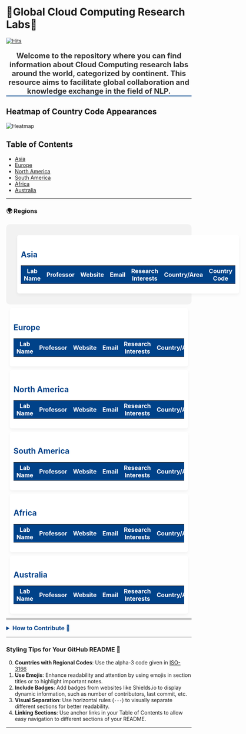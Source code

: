 
# :star2:Global Cloud Computing Research Labs:school:
[![Hits](https://hits.seeyoufarm.com/api/count/incr/badge.svg?url=https%3A%2F%2Fgithub.com%2FJamesJang26%2FGlobal-CS-Labs%2Ftree%2Fmain%2FAI%2526ML%2FComputer%2520Vision&count_bg=%2379C83D&title_bg=%23555555&icon=&icon_color=%23E7E7E7&title=hits&edge_flat=false)](https://hits.seeyoufarm.com)

<div style="color: #333; font-size: 20px; text-align: center; margin-top: 20px; border-bottom: 2px solid #004289;">
    <strong>Welcome to the repository where you can find information about Cloud Computing research labs around the world, categorized by continent. This resource aims to facilitate global collaboration and knowledge exchange in the field of NLP.</strong>
</div>

## Heatmap of Country Code Appearances
![Heatmap](heatmap.png)

## Table of Contents
- [Asia](#asia)
- [Europe](#europe)
- [North America](#north-america)
- [South America](#south-america)
- [Africa](#africa)
- [Australia](#australia)

---

### 🌍 Regions

<div style="display: flex; flex-wrap: wrap; justify-content: space-around; padding: 20px; background-color: #f2f2f2; border-radius: 10px; margin-top: 20px;">
    <div id="Asia" style="padding: 10px; border-radius: 5px; flex-basis: 30%; background-color: white; box-shadow: 0 4px 8px rgba(0,0,0,0.05); margin: 10px;">
        <h2 style="color: #004289;">Asia</h2>
        <table style="width:100%; border-collapse: collapse;">
            <tr style="background-color: #004289; color: white;">
                <th>Lab Name</th>
                <th>Professor</th>
                <th>Website</th>
                <th>Email</th>
                <th>Research Interests</th>
                <th>Country/Area</th>
                <th>Country Code</th>
            </tr>
        </table>
    </div>
    </div>
    <div id="Europe" style="padding: 10px; border-radius: 5px; flex-basis: 30%; background-color: white; box-shadow: 0 4px 8px rgba(0,0,0,0.05); margin: 10px;">
       <h2 style="color: #004289;">Europe</h2>
        <table style="width:100%; border-collapse: collapse;">
            <tr style="background-color: #004289; color: white;">
                <th>Lab Name</th>
                <th>Professor</th>
                <th>Website</th>
                <th>Email</th>
                <th>Research Interests</th>
                <th>Country/Area</th>
            </tr>
        </table>
    </div>
    </div>
    <div id="North America" style="padding: 10px; border-radius: 5px; flex-basis: 30%; background-color: white; box-shadow: 0 4px 8px rgba(0,0,0,0.05); margin: 10px;">
       <h2 style="color: #004289;">North America</h2>
        <table style="width:100%; border-collapse: collapse;">
            <tr style="background-color: #004289; color: white;">
                <th>Lab Name</th>
                <th>Professor</th>
                <th>Website</th>
                <th>Email</th>
                <th>Research Interests</th>
                <th>Country/Area</th>
                <th>Country Code</th>
            </tr>
        </table>
    </div>
    </div>
    <div id="South America" style="padding: 10px; border-radius: 5px; flex-basis: 30%; background-color: white; box-shadow: 0 4px 8px rgba(0,0,0,0.05); margin: 10px;">
       <h2 style="color: #004289;">South America</h2>
        <table style="width:100%; border-collapse: collapse;">
            <tr style="background-color: #004289; color: white;">
                <th>Lab Name</th>
                <th>Professor</th>
                <th>Website</th>
                <th>Email</th>
                <th>Research Interests</th>
                <th>Country/Area</th>
                <th>Country Code</th>
            </tr>
        </table>
    </div>
    </div>
    <div id="Africa" style="padding: 10px; border-radius: 5px; flex-basis: 30%; background-color: white; box-shadow: 0 4px 8px rgba(0,0,0,0.05); margin: 10px;">
       <h2 style="color: #004289;">Africa</h2>
        <table style="width:100%; border-collapse: collapse;">
            <tr style="background-color: #004289; color: white;">
                <th>Lab Name</th>
                <th>Professor</th>
                <th>Website</th>
                <th>Email</th>
                <th>Research Interests</th>
                <th>Country/Area</th>
                <th>Country Code</th>
            </tr>
        </table>
    </div>
    </div>
    <div id="Australia" style="padding: 10px; border-radius: 5px; flex-basis: 30%; background-color: white; box-shadow: 0 4px 8px rgba(0,0,0,0.05); margin: 10px;">
       <h2 style="color: #004289;">Australia</h2>
        <table style="width:100%; border-collapse: collapse;">
            <tr style="background-color: #004289; color: white;">
                <th>Lab Name</th>
                <th>Professor</th>
                <th>Website</th>
                <th>Email</th>
                <th>Research Interests</th>
                <th>Country/Area</th>
                <th>Country Code</th>
            </tr>
        </table>
    </div>
    </div>
</div>

---

<details>
    <summary style="color: #004289; font-size: 16px; font-weight: bold;">How to Contribute 🤝</summary>
    <p>If you have information about a Cloud Computing research lab that is not listed here, please contribute by submitting a pull request or opening an issue with the details of the lab you want to add.</p>
</details>

---

### Styling Tips for Your GitHub README 🎨

0. **Countries with Regional Codes**: Use the alpha-3 code given in [ISO-3166](https://github.com/lukes/ISO-3166-Countries-with-Regional-Codes/blob/master/all/all.csv)
1. **Use Emojis**: Enhance readability and attention by using emojis in section titles or to highlight important notes.
2. **Include Badges**: Add badges from websites like Shields.io to display dynamic information, such as number of contributors, last commit, etc.
3. **Visual Separation**: Use horizontal rules (`---`) to visually separate different sections for better readability.
4. **Linking Sections**: Use anchor links in your Table of Contents to allow easy navigation to different sections of your README.

---
